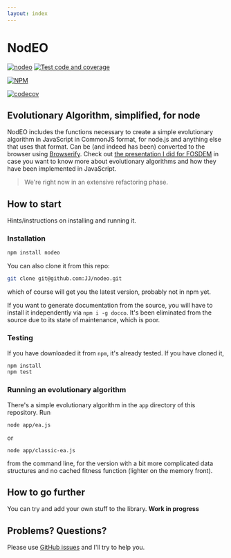 ```yaml
---
layout: index
---
```


# NodEO
  [![nodeo](https://snyk.io/advisor/npm-package/nodeo/badge.svg)](https://snyk.io/advisor/npm-package/nodeo) [![Test code and coverage](https://github.com/JJ/nodeo/actions/workflows/test.yaml/badge.svg)](https://github.com/JJ/nodeo/actions/workflows/test.yaml)


[![NPM](https://nodei.co/npm/nodeo.png)](https://npmjs.org/package/nodeo)

[![codecov](https://codecov.io/gh/JJ/nodeo/branch/master/graph/badge.svg)](https://codecov.io/gh/JJ/nodeo)

## Evolutionary Algorithm, simplified, for node

NodEO includes the functions necessary to create a simple evolutionary algorithm in JavaScript in CommonJS format, for
node.js and anything else that uses that format. Can be (and indeed has been) converted to the browser using
[Browserify](http://browserify.org/). Check out
[the presentation I did for FOSDEM](http://jj.github.io/js-ga-fosdem/#/home)
in case you want to know more about evolutionary algorithms and how
they have been implemented in JavaScript.

> We're right now in an extensive refactoring phase.

## How to start

Hints/instructions on installing and running it.

### Installation

```bash
npm install nodeo
```

You can also clone it from this repo:

```bash
git clone git@github.com:JJ/nodeo.git
```

which of course will get you the latest version, probably not in npm yet.

If you want to generate documentation from the source, you will have to install
it independently via `npm i -g docco`. It's been eliminated from the source due
to its state of maintenance, which is poor.

### Testing

If you have downloaded it from `npm`, it's already tested. If you have cloned it,

```bash
npm install
npm test
```

### Running an evolutionary algorithm

There's a simple evolutionary algorithm in the `app` directory of this
repository. Run

    node app/ea.js

or

    node app/classic-ea.js

from the command line, for the version with a bit more complicated
data structures and no cached fitness function (lighter on the memory
front).

## How to go further

You can try and add your own stuff to the library. **Work in progress**


## Problems? Questions?

Please use [GitHub issues](https://github.com/JJ/nodeo/issues) and
I'll try to help you.
